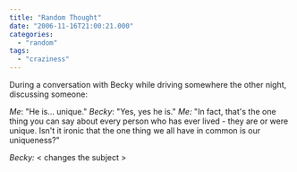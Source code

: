 ```yaml
---
title: "Random Thought"
date: "2006-11-16T21:00:21.000"
categories: 
  - "random"
tags: 
  - "craziness"
---
```


During a conversation with Becky while driving somewhere the other night, discussing someone:

_Me_: "He is... unique." _Becky_: "Yes, yes he is." _Me:_ "In fact, that's the one thing you can say about every person who has ever lived - they are or were unique. Isn't it ironic that the one thing we all have in common is our uniqueness?"

_Becky:_ < changes the subject >

